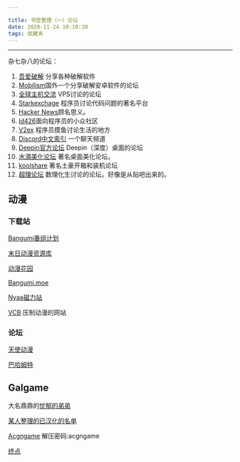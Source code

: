 ```yaml
---

title: 书签整理（一）论坛
date: 2020-11-24 10:10:10
tags: 收藏夹
---
```


---
杂七杂八的论坛：

1. [吾爱破解](https://www.52pojie.cn/) 分享各种破解软件
2. [Mobilism](https://forum.mobilism.org/index.php)国外一个分享破解安卓软件的论坛
3. [全球主机交流](https://www.hostloc.com/forum.php?d=2) VPS讨论的论坛
4. [Starkexchage](https://stackexchange.com/) 程序员讨论代码问题的著名平台
5. [Hacker News](https://news.ycombinator.com/news)顾名思义。
6. [ld426](https://ld246.com)面向程序员的小众社区
7. [V2ex](https://www.v2ex.com) 程序员摸鱼讨论生活的地方
8. [Discord中文索引](https://disboard.org/zh-cn) 一个聊天频道
9. [Deepin官方论坛](https://www.deepin.org/en/) Deepin（深度）桌面的论坛 
10. [水滴美化论坛](https://bbs.rainmeter.cn/) 著名桌面美化论坛。
11. [koolshare](https://koolshare.cn/portal.php) 著名土豪开箱和装机论坛
12. [超理论坛](https://chaoli.club/index.php/) 数理化生讨论的论坛。好像是从贴吧出来的。

## 动漫

### 下载站

[Bangumi番组计划](http://bangumi.tv/)

[末日动漫资源库](https://share.acgnx.se/)

[动漫花园](https://share.dmhy.org/topics/list/sort_id/41)

[Bangumi.moe](https://bangumi.moe)

[Nyaa磁力站](https://nyaa.si)

[VCB](https://vcb-s.com/) 压制动漫的网站

### 论坛

[天使动漫](https://www.tsdm39.net/forum.php)

[巴哈姆特](https://ani.gamer.com.tw/) 

## Galgame

大名鼎鼎的[忧郁的弟弟](https://www.kkgal.com)

[某人整理的已汉化的名单](https://home.gamer.com.tw/creationDetail.php?sn=1972708)

[Acgngame](https://acgngame.net)  解压密码:acgngame

[终点](https://bbs.zdfx.net/)

## 	